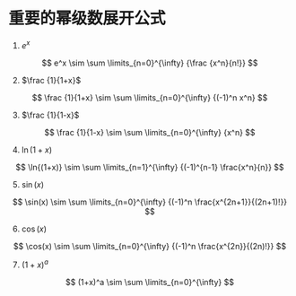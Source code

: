 # 重要的幂级数展开公式

1. $e^x$

$$
e^x \sim \sum \limits_{n=0}^{\infty} {\frac {x^n}{n!}}
$$

2. $\frac {1}{1+x}$

$$
\frac {1}{1+x} \sim \sum \limits_{n=0}^{\infty} {(-1)^n x^n}
$$

3. $\frac {1}{1-x}$

$$
\frac {1}{1-x} \sim \sum \limits_{n=0}^{\infty} {x^n}
$$

4. $\ln{(1+x)}$

$$
\ln{(1+x)} \sim \sum \limits_{n=1}^{\infty} {(-1)^{n-1} \frac{x^n}{n}}
$$

5. $\sin(x)$

$$
\sin(x) \sim \sum \limits_{n=0}^{\infty} {(-1)^n \frac{x^{2n+1}}{(2n+1)!}}
$$

6. $\cos(x)$

$$
\cos(x) \sim \sum \limits_{n=0}^{\infty} {(-1)^n \frac{x^{2n}}{(2n)!}}
$$

7. $(1+x)^a$

$$
(1+x)^a \sim \sum \limits_{n=0}^{\infty}
$$